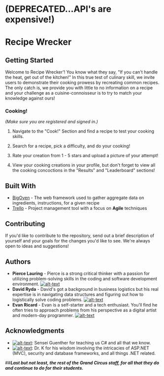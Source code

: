 # (DEPRECATED...API's are expensive!)

# Recipe Wrecker

## Getting Started

Welcome to Recipe Wrecker'!
You know what they say, "If you can't handle the heat, get out of the kitchen!"
In this true test of culinary skill, we invite users to demonstrate their cooking prowess by recreating common recipes. 
The only catch is, we provide you with little to no information on a recipe and your challenge as a cuisine-connoisseur is to try 
to match your knowledge against ours!

### Cooking! 

*(Make sure you are registered and signed in.)*

1. Navigate to the "Cook!" Section and find a recipe to test your cooking skills.

2. Search for a recipe, pick a difficulty, and do your cooking!

3. Rate your creation from 1 - 5 stars and upload a picture of your attempt! 

4. View your cooking creations in your profile, but don't forget to view all the cooking concoctions in the "Results" and "Leaderboard" sections!

## Built With

* [BigOven](http://api2.bigoven.com/web/documentation) - The web framework used to gather aggregate data on ingredients, instructions, for a given recipe
* [Trello](https://trello.com/b/O81nvT6E/cooking-with-code) - Project management tool with a focus on **Agile** techniques 

## Contributing

If you'd like to contribute to the repository, send out a brief description of yourself and your goals for the changes
you'd like to see. We're always open to ideas and suggestions!

## Authors

* **Pierce Lauring** - Pierce is a strong critical thinker with a passion for utilizing problem-solving skills in the coding and software development environment. [![alt-text][LinkedIn-logo]](https://www.linkedin.com/in/pierce-lauring/)
* **David Ryda** - David's got a background in business logistics but his real expertise is in navigating data structures and figuring out how to logistically solve coding problems. [![alt-text][LinkedIn-logo]](https://www.linkedin.com/in/davidryda)
* **Evan Ricard** - Evan is a self-starter and a tech enthusiast. You'll find he often tries to approach problems from his perspective as a digital artist and modern-day programmer. [![alt-text][LinkedIn-logo]](http://evanricard.com)

## Acknowledgments

* [![alt-text][Github-logo]](https://github.com/pguenthe): Sensei Guenther for teaching us C# and all that we know. 
* [![alt-text][Github-logo]](https://github.com/kamel-rush): Dr. K for his wisdom involving the intricacies of ASP.NET (MVC), security and database frameworks, and all things .NET related. 

##***Last but not least, the rest of the Grand Circus staff, for all that they do and continue to do for their students.***


[LinkedIn-logo]: http://www.lesker.com/newweb/images/icon_linkedin_12x12.png
[Github-logo]: https://www.codeproject.com/script/Membership/Images/octicons_github.png
[Favicon]: https://pro2-bar-s3-cdn-cf6.myportfolio.com/5e6506facb3f7eee31ed048daf39d15b/aa236a49-3b62-4549-9300-3c2d30fab2b9_carw_1x1x32.png?h=a7f72ec08f52ff34e550431673a631f2